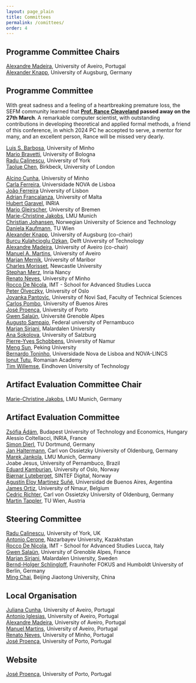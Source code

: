 ```yaml
---
layout: page_plain
title: Committees
permalink: /comittees/
order: 4
---
```

## Programme Committee Chairs
[Alexandre Madeira](https://sweet.ua.pt/madeira/), University of Aveiro, Portugal  
[Alexander Knapp](https://www.uni-augsburg.de/en/fakultaet/fai/informatik/prof/swtsse/staff/), University of Augsburg, Germany

## Programme Committee

<div class="remark">
With great sadness and a feeling of a heartbreaking premature loss, the SEFM community learned that <strong><a href="https://www.cs.umd.edu/~rance">Prof. Rance Cleaveland</a> passed away on the 27th March</strong>. A remarkable computer scientist, with outstanding contributions in developing theoretical and applied formal methods, a friend of this conference, in which 2024 PC he accepted to serve, a mentor for many, and an excellent person, Rance will be missed very dearly.
</div>


[Luis S. Barbosa](https://www.di.uminho.pt/~lsb/about.html), University of Minho  
[Mario Bravetti](https://www.unibo.it/sitoweb/mario.bravetti/en), University of Bologna  
[Radu Calinescu](https://www-users.york.ac.uk/~rcc516/), University of York  
[Taolue Chen](https://chentaolue.github.io/), Birkbeck, University of London  
<!-- [Rance Cleaveland](https://www.cs.umd.edu/~rance/), University of Maryland   -->
[Alcino Cunha](https://alcinocunha.github.io/), University of Minho  
[Carla Ferreira](http://ctp.di.fct.unl.pt/~cf/), Universidade NOVA de Lisboa   
[João Ferreira](https://joaoff.com) University of Lisbon  
[Adrian Francalanza](https://staff.um.edu.mt/afra1/), University of Malta    
[Hubert Garavel](https://convecs.inria.fr/people/Hubert.Garavel/), INRIA    
[Mario Gleirscher](https://www.gleirscher.at/mg/), University of Bremen    
[Marie-Christine Jakobs](https://www.sosy-lab.org/people/jakobs/), LMU Munich  
[Christian Johansen](https://christian.johansenresearch.info/), Norwegian University of Science and Technology  
[Daniela Kaufmann](https://danielakaufmann.at/), TU Wien  
[Alexander Knapp](https://www.uni-augsburg.de/en/fakultaet/fai/informatik/prof/swtsse/staff/), University of Augsburg (co-chair)  
[Burcu Kulahcioglu Ozkan](https://burcuku.github.io/home/), Delft University of Technology    
[Alexandre Madeira](https://sweet.ua.pt/madeira/), University of Aveiro (co-chair)  
[Manuel A. Martins](https://sweet.ua.pt/martins/), University of Aveiro  
[Marjan Mernik](https://lpm.feri.um.si/en/members/mernik/), University of Maribor  
[Charles Morisset](https://morisset.gitlab.io/mysite/), Newcastle University  
[Stephan Merz](https://members.loria.fr/Stephan.Merz/), Inria Nancy  
[Renato Neves](https://alfa.di.uminho.pt/~nevrenato/), University of Minho  
[Rocco De Nicola](https://sysma.imtlucca.it/pages/rocco-denicola/), IMT - School for Advanced Studies Lucca    
[Peter Ölveczky](https://olveczky.se/), University of Oslo    
[Jovanka Pantovic](https://sites.google.com/view/jovanka-pantovic/), University of Novi Sad, Faculty of Technical Sciences    
[Carlos Pombo](https://www.dc.uba.ar/~clpombo), University of Buenos Aires  
[José Proença](https://jose.proenca.org), University of Porto  
[Gwen Salaün](https://convecs.inria.fr/people/Gwen.Salaun/), Université Grenoble Alpes  
[Augusto Sampaio](https://www.cin.ufpe.br/~acas/), Federal university of Pernambuco  
[Marjan Sirjani](https://marjansirjani.github.io/Marjan-Sirjani/), Malardalen University    
[Ana Sokolova](https://www.cs.uni-salzburg.at/~anas/), University of Salzburg  
[Pierre-Yves Schobbens](https://directory.unamur.be/staff/pyschobb), University of Namur  
[Meng Sun](https://www.math.pku.edu.cn/teachers/sunm/indexen.html), Peking University  
[Bernardo Toninho](http://ctp.di.fct.unl.pt/~btoninho/), Universidade Nova de Lisboa and NOVA-LINCS  
[Ionut Tutu](https://dblp.org/pid/74/9837.html), Romanian Academy  
[Tim Willemse](https://www.win.tue.nl/~timw/), Eindhoven University of Technology  


## Artifact Evaluation Committee Chair
[Marie-Christine Jakobs](https://www.sosy-lab.org/people/jakobs/), LMU Munich, Germany

## Artifact Evaluation Committee

[Zsófia	Ádám](https://www.mit.bme.hu/eng/general/phd/adamzsofi), Budapest University of Technology and Economics, Hungary  
Alessio Coltellacci, INRIA, France  
[Simon Dierl](https://aqua.cs.tu-dortmund.de/team/researchers/simon-dierl/), TU Dortmund, Germany  
[Jan Haltermann](https://uol.de/informatik/formale-methoden/team/jan-haltermann), Carl von Ossietzky University of Oldenburg, Germany  
[Marek	Jankola](https://www.sosy-lab.org/people/jankola/), LMU Munich, Germany  
Joabe Jesus, University of Pernambuco, Brazil  
[Eduard Kamburjan](https://www.mn.uio.no/ifi/english/people/aca/eduard/index.html), University of Oslo, Norway  
[Bjørnar Luteberget](https://www.sintef.no/alle-ansatte/ansatt/bjornar.luteberget/), SINTEF Digital, Norway  
[Agustín Eloy Martinez Suñé](https://lafhis.dc.uba.ar/~aemartinez), Universidad de Buenos Aires, Argentina  
[James Ortiz](https://researchportal.unamur.be/en/persons/jortizve), University of Nmaur, Belgium  
[Cedric Richter](https://uol.de/informatik/formale-methoden/team/cedric-richter), Carl von Ossietzky University of Oldenburg, Germany  
[Martin Tappler](https://mtappler.wordpress.com/), TU Wien, Austria  

## Steering Committee
[Radu Calinescu](https://www-users.cs.york.ac.uk/~raduc/), University of York, UK  
[Antonio Cerone](https://nu.edu.kz/faculty/antonio-cerone), Nazarbayev University, Kazakhstan  
[Rocco De Nicola](https://www.imtlucca.it/it/rocco.denicola), IMT - School for Advanced Studies Lucca, Italy  
[Gwen Salaün](http://convecs.inria.fr/people/Gwen.Salaun/), University of Grenoble Alpes, France  
[Marjan Sirjani](http://www.ru.is/faculty/marjan/), Malardalen University, Sweden  
[Bernd-Holger Schlingloff](https://www.fokus.fraunhofer.de/usr/de_schlingloff), Fraunhofer FOKUS and Humboldt University of Berlin, Germany  
[Ming Chai](https://faculty.bjtu.edu.cn/trans/8937.html), Beijing Jiaotong University, China

## Local Organisation
[Juliana Cunha](), University of Aveiro, Portugal   
[Antonio Iglesias](), University of Aveiro, Portugal   
[Alexandre Madeira](https://sweet.ua.pt/madeira/), University of Aveiro, Portugal  
[Manuel Martins](https://sweet.ua.pt/martins/), University of Aveiro, Portugal  
[Renato Neves](https://alfa.di.uminho.pt/~nevrenato/), University of Minho, Portugal  
[José Proença](https://jose.proenca.org), University of Porto, Portugal





<!--
## Artefact Evaluation Committee Chairs
[Mário Pereira](https://mariojppereira.github.io/), NOVA University of Lisbon, Portugal  
[Flip van Spaendonck](https://research.tue.nl/nl/persons/flip-van-spaendonck), Eindhoven University of Technology, The Netherlands

## Artefact Evaluation Committee
[Guillaume Bertholon](https://www.eleves.ens.fr/home/gbertholon/), Université de Strasbourg, France  
[Jan Haltermann](https://uol.de/informatik/formale-methoden/team/jan-haltermann), University of Oldenburg, Germany  
[Manish Goyal](https://manishgcs.github.io/), The University of North Carolina at Chapel Hill, United States  
[Daniel Pelsmaker](https://www.tudelft.nl/ewi/over-de-faculteit/afdelingen/software-technology/computer-science-engineering-teaching-team/people/daniel-pelsmaeker), Delft University of Technology, The Netherlands  
[Maya Setyautami](https://www.researchgate.net/profile/Maya-Setyautami), Fakultas Ilmu Komputer Universitas Indonesia, Indonesia  
[Mohammad Rezaalipout](https://usi.to/469), Università della Svizzera Italiana, Switzerland  
Tiago Soares, NOVA School of Science and Technology, Portugal

## Organising Committee
[Jeroen Keiren](http://jeroenkeiren.nl/), Eindhoven University of Technology, The Netherlands  
[Thomas Neele](https://tneele.com/), Eindhoven University of Technology, The Netherlands

## Steering Committee
[Radu Calinescu](https://www-users.cs.york.ac.uk/~raduc/), University of York, UK  
[Antonio Cerone](https://nu.edu.kz/faculty/antonio-cerone), Nazarbayev University, Kazakhstan  
[Rocco De Nicola](https://www.imtlucca.it/it/rocco.denicola), IMT - School for Advanced Studies Lucca, Italy  
[Gwen Salaün](http://convecs.inria.fr/people/Gwen.Salaun/), University of Grenoble Alpes, France  
[Marjan Sirjani](http://www.ru.is/faculty/marjan/), Malardalen University, Sweden  
[Bernd-Holger Schlingloff](https://www.fokus.fraunhofer.de/usr/de_schlingloff), Fraunhofer FOKUS and Humboldt University of Berlin, Germany  
[Ming Chai](https://faculty.bjtu.edu.cn/trans/8937.html), Beijing Jiaotong University, China

## Website
[Thomas Neele](https://tneele.com/), Eindhoven University of Technology, The Netherlands
 -->

## Website
[José Proença](https://jose.proenca.org/), University of Porto, Portugal

<!-- Edit the content of this page [here](https://github.com/sefm-conference/2024/blob/main/_pages/committees.md).
{: .editNote}
 -->
